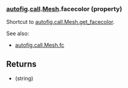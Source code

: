 ### [autofig](autofig.md).[call](autofig.call.md).[Mesh](autofig.call.Mesh.md).facecolor (property)




Shortcut to [autofig.call.Mesh.get_facecolor](autofig.call.Mesh.get_facecolor.md).

See also:

* [autofig.call.Mesh.fc](autofig.call.Mesh.fc.md)

Returns
----------
* (string)

